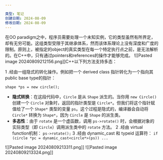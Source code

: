 ```yaml
---

类型: 笔记
创建日期: 2024-08-09
修改日期: 2024-08-09
---
```


在OO paradigm之中，程序员需要处理一个未知实例，它的类型虽然有所界定，却有无穷可能。这组类型受限于其继承体系，然而该体系理论上没有深度和广度的限制。原则上，被指定的object的真实类型在每一个特定执行点之前，是无法解析的。在C++中，只有通过pointers和references的操作才能够完成。
![[Pasted image 20240809212156.png]]C++以下列方法支持多态：

1 .经由一组隐式的转化操作。例如把一个 derived class 指针转化为一个指向其 public base type的指针：

`shape *ps = new circle();`

- **隐式转换**：在这段代码中，`Circle` 是从 `Shape` 派生的。当你用 `new Circle()` 创建一个 `Circle` 对象时，返回的指针类型是 `Circle*`。但我们将这个指针赋值给了一个 `Shape*` 类型的变量 `ps`。这个过程是隐式的，编译器会自动将 `Circle*` 转换为 `Shape*`，因为 `Circle` 是 `Shape` 的派生类。
- **多态性**：由于 `rotate` 是一个虚函数，调用 `ps->rotate()` 时，会根据对象的实际类型（即 `Circle`）调用派生类中的 `rotate` 方法。
2 .经由 virtual function机制：
`ps->rotate();`
3 .经由 dynamic_cast 和 typeid 运算符：
`if (circle *pc = dynamic_cast<circle*>(ps)) ...`

![[Pasted image 20240809213311.png]]
![[Pasted image 20240809213324.png]]

